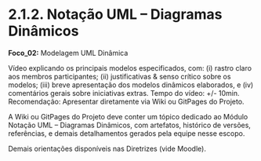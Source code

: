 # 2.1.2. Notação UML – Diagramas Dinâmicos

**Foco_02:** Modelagem UML Dinâmica

Vídeo explicando os principais modelos especificados, com: (i) rastro claro aos membros participantes; (ii) justificativas & senso crítico sobre os modelos; (iii) breve apresentação dos modelos dinâmicos elaborados, e (iv) comentários gerais sobre iniciativas extras. Tempo do vídeo: +/- 10min. Recomendação: Apresentar diretamente via Wiki ou GitPages do Projeto.

A Wiki ou GitPages do Projeto deve conter um tópico dedicado ao Módulo Notação UML – Diagramas Dinâmicos, com artefatos, histórico de versões, referências, e demais detalhamentos gerados pela equipe nesse escopo.

Demais orientações disponíveis nas Diretrizes (vide Moodle).